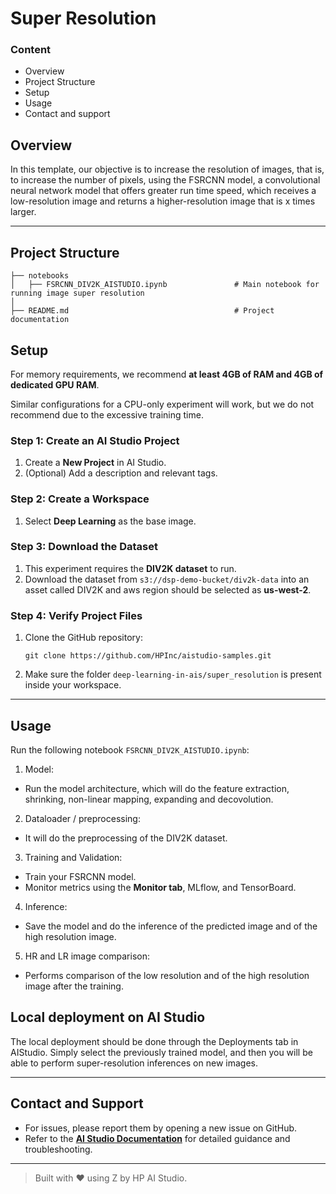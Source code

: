 # Super Resolution

### Content
- Overview
- Project Structure
- Setup
- Usage
- Contact and support

 ## Overview

In this template, our objective is to increase the resolution of images, that is, to increase the number of pixels, using the FSRCNN model, a convolutional neural network model that offers greater run time speed, which receives a low-resolution image and returns a higher-resolution image that is x times larger.

 ---
 ## Project Structure

 ```
├── notebooks
│   ├── FSRCNN_DIV2K_AISTUDIO.ipynb               # Main notebook for running image super resolution
│
├── README.md                                     # Project documentation
```
 ## Setup

 For memory requirements, we recommend **at least 4GB of RAM and 4GB of dedicated GPU RAM**.

 Similar configurations for a CPU-only experiment will work, but we do not recommend due to the excessive training time.

### Step 1: Create an AI Studio Project  
1. Create a **New Project** in AI Studio.   
2. (Optional) Add a description and relevant tags. 

### Step 2: Create a Workspace  
1. Select **Deep Learning** as the base image.

### Step 3: Download the Dataset
1. This experiment requires the **DIV2K dataset** to run.
2. Download the dataset from `s3://dsp-demo-bucket/div2k-data` into an asset called DIV2K and aws region should be selected as **us-west-2**.

### Step 4: Verify Project Files 
1. Clone the GitHub repository:  
   ```
   git clone https://github.com/HPInc/aistudio-samples.git
   ```  
2. Make sure the folder `deep-learning-in-ais/super_resolution` is present inside your workspace.

---

## Usage

Run the following notebook `FSRCNN_DIV2K_AISTUDIO.ipynb`:
1. Model:
- Run the model architecture, which will do the feature extraction, shrinking, non-linear mapping, expanding and decovolution.
2. Dataloader / preprocessing:
- It will do the preprocessing of the DIV2K dataset.
3. Training and Validation:
- Train your FSRCNN model.
- Monitor metrics using the **Monitor tab**, MLflow, and TensorBoard.
4. Inference:
- Save the model and do the inference of the predicted image and of the high resolution image.
5. HR and LR image comparison:
- Performs comparison of the low resolution and of the high resolution image after the training.

 ## Local deployment on AI Studio

The local deployment should be done through the Deployments tab in AIStudio. Simply select the previously trained model, and then you will be able to perform super-resolution inferences on new images.

 ---

 ## Contact and Support  
- For issues, please report them by opening a new issue on GitHub.  
- Refer to the **[AI Studio Documentation](https://zdocs.datascience.hp.com/docs/aistudio/overview)** for detailed guidance and troubleshooting.

---

> Built with ❤️ using Z by HP AI Studio.